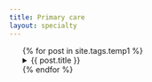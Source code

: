 ```yaml
---
title: Primary care
layout: specialty
---
```



<ul style="list-style :none;">
	{% for post in site.tags.temp1 %}
	<li>
		<details>
		<summary>{{ post.title }}</summary>
		{{ post.content }}
		</details>
    </li>
	{% endfor %}
</ul>




